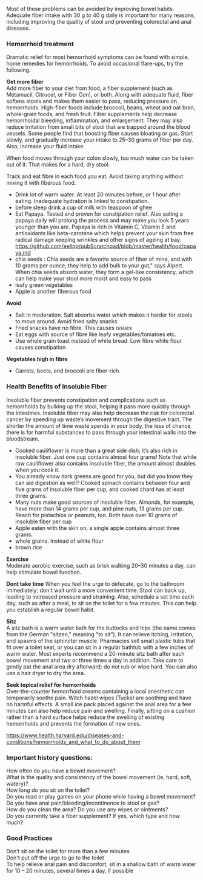 Most of these problems can be avoided by improving bowel habits. Adequate fiber intake with 30 g to 40 g daily is important for many reasons, including improving the quality of stool and preventing colorectal and anal diseases.  


### Hemorrhoid treatment
Dramatic relief for most hemorrhoid symptoms can be found with simple, home remedies for hemorrhoids. To avoid occasional flare-ups, try the following.

**Get more fiber**  
Add more fiber to your diet from food, a fiber supplement (such as Metamucil, Citrucel, or Fiber Con), or both. Along with adequate fluid, fiber softens stools and makes them easier to pass, reducing pressure on hemorrhoids. High-fiber foods include broccoli, beans, wheat and oat bran, whole-grain foods, and fresh fruit. Fiber supplements help decrease hemorrhoidal bleeding, inflammation, and enlargement. They may also reduce irritation from small bits of stool that are trapped around the blood vessels. Some people find that boosting fiber causes bloating or gas. Start slowly, and gradually increase your intake to 25–30 grams of fiber per day. Also, increase your fluid intake.

 When food moves through your colon slowly, too much water can be taken out of it. That makes for a hard, dry stool.
 
 Track and eat fibre in each food you eat. Avoid taking anything without mixing it with fiberous food.
 
- Drink lot of warm water. At least 20 minutes before, or 1 hour after eating. Inadequate hydration is linked to constipation.
- before sleep drink a cup of milk with teaspoon of ghee  
- Eat Papaya. Tested and proven for constipation relief. Also eating a papaya daily will prolong the process and may make you look 5 years younger than you are. Papaya is rich in Vitamin C, Vitamin E and antioxidants like beta-carotene which helps prevent your skin from free radical damage keeping wrinkles and other signs of ageing at bay. https://github.com/eellpp/pubScratchpad/blob/master/health/food/papaya.md  
- chia seeds : Chia seeds are a favorite source of fiber of mine, and with 10 grams per ounce, they help to add bulk to your gut," says Alpert. When chia seeds absorb water, they form a gel-like consistency, which can help make your stool more moist and easy to pass  
- leafy green vegetables  
- Apple is another fiberous food

**Avoid**
- Salt in moderation. Salt absorbs water which makes it harder for stools to move around. Avoid fried salty snacks
- Fried snacks have no fibre. This causes issues
- Eat eggs with source of fibre like leafy vegetables/tomatoes etc.
- Use whole grain toast instead of white bread. Low fibre white flour causes constipation

**Vegetables high in fibre**
- Carrots, beets, and broccoli are fiber-rich.  

### Health Benefits of Insoluble Fiber

Insoluble fiber prevents constipation and complications such as hemorrhoids by bulking up the stool, helping it pass more quickly through the intestines. Insoluble fiber may also help decrease the risk for colorectal cancer by speeding up waste’s movement through the digestive tract. The shorter the amount of time waste spends in your body, the less of chance there is for harmful substances to pass through your intestinal walls into the bloodstream.

- Cooked cauliflower is more than a great side dish; it’s also rich in insoluble fiber. Just one cup contains almost four grams! Note that while raw cauliflower also contains insoluble fiber, the amount almost doubles when you cook it.
- You already know dark greens are good for you, but did you know they can aid digestion as well? Cooked spinach contains between four and five grams of insoluble fiber per cup, and cooked chard has at least three grams.  
- Many nuts make good sources of insoluble fiber. Almonds, for example, have more than 14 grams per cup, and pine nuts, 13 grams per cup. Reach for pistachios or peanuts, too. Both have over 10 grams of insoluble fiber per cup
-  Apple eaten with the skin on, a single apple contains almost three grams. 
- whole grains. Instead of white flour
- brown rice

**Exercise**   
Moderate aerobic exercise, such as brisk walking 20–30 minutes a day, can help stimulate bowel function.

**Dont take time** 
When you feel the urge to defecate, go to the bathroom immediately; don't wait until a more convenient time. Stool can back up, leading to increased pressure and straining. Also, schedule a set time each day, such as after a meal, to sit on the toilet for a few minutes. This can help you establish a regular bowel habit.

**Sitz**  
A sitz bath is a warm water bath for the buttocks and hips (the name comes from the German "sitzen," meaning "to sit"). It can relieve itching, irritation, and spasms of the sphincter muscle. Pharmacies sell small plastic tubs that fit over a toilet seat, or you can sit in a regular bathtub with a few inches of warm water. Most experts recommend a 20-minute sitz bath after each bowel movement and two or three times a day in addition. Take care to gently pat the anal area dry afterward; do not rub or wipe hard. You can also use a hair dryer to dry the area.

**Seek topical relief for hemorrhoids**  
Over-the-counter hemorrhoid creams containing a local anesthetic can temporarily soothe pain. Witch hazel wipes (Tucks) are soothing and have no harmful effects. A small ice pack placed against the anal area for a few minutes can also help reduce pain and swelling. Finally, sitting on a cushion rather than a hard surface helps reduce the swelling of existing hemorrhoids and prevents the formation of new ones.

https://www.health.harvard.edu/diseases-and-conditions/hemorrhoids_and_what_to_do_about_them  

### Important history questions:
How often do you have a bowel movement?  
What is the quality and consistency of the bowel movement (ie, hard, soft, watery)?  
How long do you sit on the toilet?  
Do you read or play games on your phone while having a bowel movement?  
Do you have anal pain/bleeding/incontinence to stool or gas?  
How do you clean the area? Do you use any wipes or ointments?  
Do you currently take a fiber supplement? If yes, which type and how much?  

### Good Practices
Don’t sit on the toilet for more than a few minutes  
Don't put off the urge to go to the toilet  
To help relieve anal pain and discomfort, sit in a shallow bath of warm water for 10 – 20 minutes, several times a day, if possible  
